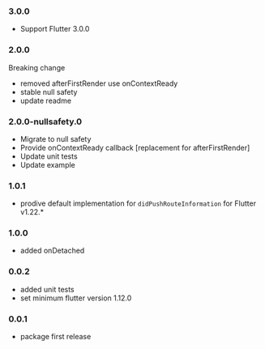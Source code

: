 ### 3.0.0

- Support Flutter 3.0.0

### 2.0.0

Breaking change

- removed afterFirstRender use onContextReady
- stable null safety
- update readme

### 2.0.0-nullsafety.0

- Migrate to null safety
- Provide onContextReady callback [replacement for afterFirstRender]
- Update unit tests
- Update example

### 1.0.1

- prodive default implementation for `didPushRouteInformation` for Flutter v1.22.\*

### 1.0.0

- added onDetached

### 0.0.2

- added unit tests
- set minimum flutter version 1.12.0

### 0.0.1

- package first release
